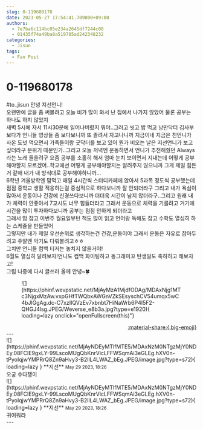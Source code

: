 ```yaml
---
slug: 0-119680178
date: 2023-05-27 17:54:41.709000+09:00
authors:
  - 7e7ba6c114bc05e234a2645df7244c08
  - 01435f74a49ba8a519705ad242348232
categories:
  - Jisun
tags:
  - Fan Post
---
```


# 0-119680178

<div class="post-container" markdown="1">
<div class="content-container md-sidebar__scrollwrap" markdown="1">

\#to_jisun 안녕 지선언니!<br>오랜만에 글을 좀 써볼려고 오늘 비가 많이 와서 난 집에서 나가지 않았어 물론 공부는 하나도 하지 않았지<br>새벽 5시에 자서 11시30분에 일어나버렸지 뭐야..그러고 씻고 밥 먹고 낭만닥터 김사부 보다가 언니들 영상들 좀 보다보니까 또 졸려서 자고나니까 지금이네 지금은 친언니가 사온 도넛 먹으면서 가족들이랑 굿닥터를 보고 있어 뭔가 비오는 날은 지선언니가 보고 싶더라구 분위기 때문인가..그리고 오늘 저녁엔 운동하면서 언니가 추천해줬던 Always라는 노래 들을려구 요즘 공부를 소홀히 해서 엄마 눈치 보이면서 지내는데 어떻게 공부해야할지 모르겠어..학교에선 어떻게 공부해야할지는 알려주지 않으니까 그게 제일 힘든거 같애 내가 내 방식대로 공부해야하니까...<br>6학년 겨울방학엔 맘먹고 매일 4시간씩 스터디카페에 앉아서 5과목 정도씩 공부했는데 점점 중학교 생활 적응하는걸 중심적으로 하다보니까 잘 안되더라구 그리고 내가 욕심이 많아서 운동이나 건강에 신경쓰다보니까 더더욱 시간이 남지 않더라구..그리고 원래 내가 체력이 안좋아서 7교시도 너무 힘들더라고 그래서 운동으로 체력을 기를려고 거기에 시간을 많이 투자하다보니까 공부는 점점 안하게 되더라고 <br>그래서 맘 잡고 이번주 월요일부턴 책도 많이 읽고 언어랑 독해도 잡고 수학도 열심히 하는 스케쥴을 만들었어 <br>그렇지만 내가 제일 우선순위로 생각하는건 건강,운동이야 그래서 운동은 자유로 잡아두려고 주말엔 악기도 다뤄볼려고ㅎㅎ<br>그치만 언니들 컴백 티저는 놓치지 않을거야!<br>6월도 열심히 달려보자!언니도 컴백 화이팅하고 동그래미꼬 탄생일도 축하하고 해보자고!<br>그럼 나중에 다시 글쓰러 올께 안녕~🍀
<figure markdown="1">
![](https://phinf.wevpstatic.net/MjAyMzA1MjdfODAg/MDAxNjg1MTc3NjgxMzAw.vxpGHfTWQbxAWGnVZkSEsyschCV54umqx5wC4bJlGgAg.dc-C7xzIIQVzEv7xbnbt7HiNaWrb6P4I5F2-QHGJ4lsg.JPEG/Weverse_e8b3a.jpg?type=e1920){ loading=lazy onclick="openFullscreen(this)"}
</figure>


</div>
</div>

<div style="text-align: right;" markdown="1">
<a href="https://weverse.io/fromis9/fanpost/0-119680178" style="text-align: right;">:material-share:{.big-emoji}</a>
</div>
---

<div class="comments-container md-sidebar__scrollwrap" markdown="1">
<div class="comment" markdown="1">
<div class='id-container' markdown="1">
![](https://phinf.wevpstatic.net/MjAyNDEyMTlfMTE5/MDAxNzM0NTgzMjY0NDEy.08FClE9gxLY-99LscoMUgQbKnrVicLFFWSqmAi3eGLEg.hXV0n-tPyoIqjwYMPRrQ8Zn9aHvy3-B2llL4LWAZ_bEg.JPEG/image.jpg?type=s72){ loading=lazy }
**<span class="artist">지선</span>** <small>May 29 2023, 18:26</small><br>
</div>
<div class='comment-body' markdown="1">
오궁 수다쟁이
</div>
</div>
<div class="comment" markdown="1">
<div class='id-container' markdown="1">
![](https://phinf.wevpstatic.net/MjAyNDEyMTlfMTE5/MDAxNzM0NTgzMjY0NDEy.08FClE9gxLY-99LscoMUgQbKnrVicLFFWSqmAi3eGLEg.hXV0n-tPyoIqjwYMPRrQ8Zn9aHvy3-B2llL4LWAZ_bEg.JPEG/image.jpg?type=s72){ loading=lazy }
**<span class="artist">지선</span>** <small>May 29 2023, 18:26</small><br>
</div>
<div class='comment-body' markdown="1">
귀여워라
</div>
</div>
</div>
---
